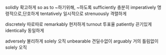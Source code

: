 solidly 확고하게
so as to ~하기위해, ~하도록
sufficiently 충분히
imperatively 명령적으로,단호하게
tentatively 일시적으로
strenuously 격렬하게

discretely 따로따로
remarkably 현저하게
turnout 투표율
patiently 끈기있게
identically 동일하게

adversely 불리하게
solely 오직
unbearable 견딜수없이
arguably 거의 틀림없이
solely 오직

